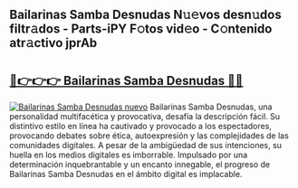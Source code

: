 ## Bailarinas Samba Desnudas N𝚞𝚎vos desn𝚞dos filtr𝚊dos - Parts-iPY F𝚘tos vid𝚎o - C𝚘ntenido atr𝚊ctivo jprAb

# <h2><a href="http://mbb7zwq.tromn.icu/?c=Bailarinas+Samba+Desnudas">🔗👉👉👉 Bailarinas Samba Desnudas 🔗🔗</a></h2>

[![Bailarinas Samba Desnudas nuevo](https://i.imgur.com/pEAQMta.gif)](http://mbb7zwq.tromn.icu/?c=Bailarinas+Samba+Desnudas)
Bailarinas Samba Desnudas, una personalidad multifacética y provocativa, desafía la descripción fácil. Su distintivo estilo en línea ha cautivado y provocado a los espectadores, provocando debates sobre ética, autoexpresión y las complejidades de las comunidades digitales. A pesar de la ambigüedad de sus intenciones, su huella en los medios digitales es imborrable. Impulsado por una determinación inquebrantable y un encanto innegable, el progreso de Bailarinas Samba Desnudas en el ámbito digital es implacable.
